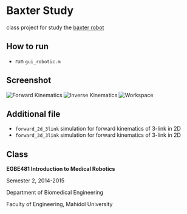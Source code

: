 # Baxter Study
class project for study the [baxter robot](http://www.rethinkrobotics.com/baxter/)

## How to run
* run `gui_robotic.m`

## Screenshot
![Forward Kinematics](https://lh3.googleusercontent.com/1gf-nzUGw45Dw5GR0QsQmmgQ2Ac7KzDvq5Y99Ht3IOc=w918-h478-no)
![Inverse Kinematics](https://lh3.googleusercontent.com/Ltkt8hwM-R570adVBE5rLlPuUkBLlZutC1KcWrPFiTc=w919-h493-no)
![Workspace](https://lh3.googleusercontent.com/kDsJanWmEx026nzxxuWPvcv2biOgc7Kk2UsuzhF5RGA=w911-h492-no)

## Additional file
* `forward_2d_3link` simulation for forward kinematics of 3-link in 2D
* `forward_3d_3link` simulation for forward kinematics of 3-link in 2D

## Class

**EGBE481 Introduction to Medical Robotics**

Semester 2, 2014-2015

Department of Biomedical Engineering

Faculty of Engineering, Mahidol University